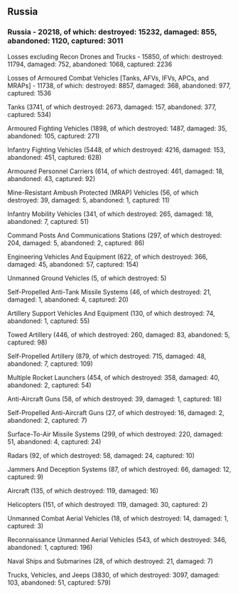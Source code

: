 
 
 ## Russia
 
 ### Russia - 20218, of which: destroyed: 15232, damaged: 855, abandoned: 1120, captured: 3011

 Losses excluding Recon Drones and Trucks - 15850, of which: destroyed: 11794, damaged: 752, abandoned: 1068, captured: 2236

 Losses of Armoured Combat Vehicles [Tanks, AFVs, IFVs, APCs, and MRAPs] - 11738, of which: destroyed: 8857, damaged: 368, abandoned: 977, captured: 1536

 

 

 Tanks (3741, of which destroyed: 2673, damaged: 157, abandoned: 377, captured: 534)

 Armoured Fighting Vehicles (1898, of which destroyed: 1487, damaged: 35, abandoned: 105, captured: 271)

 Infantry Fighting Vehicles (5448, of which destroyed: 4216, damaged: 153, abandoned: 451, captured: 628)

 Armoured Personnel Carriers (614, of which destroyed: 461, damaged: 18, abandoned: 43, captured: 92)

 Mine-Resistant Ambush Protected (MRAP) Vehicles (56, of which destroyed: 39, damaged: 5, abandoned: 1, captured: 11)

 Infantry Mobility Vehicles (341, of which destroyed: 265, damaged: 18, abandoned: 7, captured: 51)

 Command Posts And Communications Stations (297, of which destroyed: 204, damaged: 5, abandoned: 2, captured: 86)

 Engineering Vehicles And Equipment (622, of which destroyed: 366, damaged: 45, abandoned: 57, captured: 154)

 Unmanned Ground Vehicles (5, of which destroyed: 5)

 Self-Propelled Anti-Tank Missile Systems (46, of which destroyed: 21, damaged: 1, abandoned: 4, captured: 20)

 Artillery Support Vehicles And Equipment (130, of which destroyed: 74, abandoned: 1, captured: 55)

 Towed Artillery (446, of which destroyed: 260, damaged: 83, abandoned: 5, captured: 98)

 Self-Propelled Artillery (879, of which destroyed: 715, damaged: 48, abandoned: 7, captured: 109)

 Multiple Rocket Launchers (454, of which destroyed: 358, damaged: 40, abandoned: 2, captured: 54)

 Anti-Aircraft Guns (58, of which destroyed: 39, damaged: 1, captured: 18)

 Self-Propelled Anti-Aircraft Guns (27, of which destroyed: 16, damaged: 2, abandoned: 2, captured: 7)

 Surface-To-Air Missile Systems (299, of which destroyed: 220, damaged: 51, abandoned: 4, captured: 24)

 Radars (92, of which destroyed: 58, damaged: 24, captured: 10)

 Jammers And Deception Systems (87, of which destroyed: 66, damaged: 12, captured: 9)

 Aircraft (135, of which destroyed: 119, damaged: 16)

 Helicopters (151, of which destroyed: 119, damaged: 30, captured: 2)

 Unmanned Combat Aerial Vehicles (18, of which destroyed: 14, damaged: 1, captured: 3)

 Reconnaissance Unmanned Aerial Vehicles (543, of which destroyed: 346, abandoned: 1, captured: 196)

 Naval Ships and Submarines (28, of which destroyed: 21, damaged: 7)

 Trucks, Vehicles, and Jeeps (3830, of which destroyed: 3097, damaged: 103, abandoned: 51, captured: 579)

